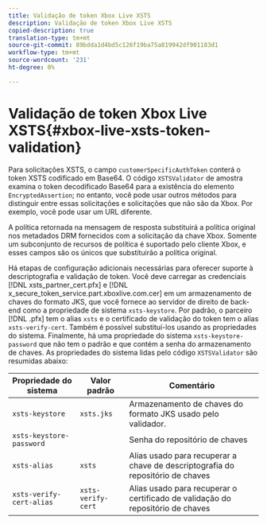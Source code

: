 ```yaml
---
title: Validação de token Xbox Live XSTS
description: Validação de token Xbox Live XSTS
copied-description: true
translation-type: tm+mt
source-git-commit: 89bdda1d4bd5c126f19ba75a819942df901183d1
workflow-type: tm+mt
source-wordcount: '231'
ht-degree: 0%

---
```



# Validação de token Xbox Live XSTS{#xbox-live-xsts-token-validation}

Para solicitações XSTS, o campo `customerSpecificAuthToken` conterá o token XSTS codificado em Base64. O código `XSTSValidator` de amostra examina o token decodificado Base64 para a existência do elemento `EncryptedAssertion`; no entanto, você pode usar outros métodos para distinguir entre essas solicitações e solicitações que não são da Xbox. Por exemplo, você pode usar um URL diferente.

A política retornada na mensagem de resposta substituirá a política original nos metadados DRM fornecidos com a solicitação da chave Xbox. Somente um subconjunto de recursos de política é suportado pelo cliente Xbox, e esses campos são os únicos que substituirão a política original.

Há etapas de configuração adicionais necessárias para oferecer suporte à descriptografia e validação de token. Você deve carregar as credenciais [!DNL xsts_partner_cert.pfx] e [!DNL x_secure_token_service.part.xboxlive.com.cer] em um armazenamento de chaves do formato JKS, que você fornece ao servidor de direito de back-end como a propriedade de sistema `xsts-keystore`. Por padrão, o parceiro [!DNL .pfx] tem o alias `xsts` e o certificado de validação do token tem o alias `xsts-verify-cert`. Também é possível substituí-los usando as propriedades do sistema. Finalmente, há uma propriedade do sistema `xsts-keystore-password` que não tem o padrão e que contém a senha do armazenamento de chaves. As propriedades do sistema lidas pelo código `XSTSValidator` são resumidas abaixo:

| Propriedade do sistema | Valor padrão | Comentário |
|---|---|---|
| `xsts-keystore` | `xsts.jks` | Armazenamento de chaves do formato JKS usado pelo validador. |
| `xsts-keystore-password` |  | Senha do repositório de chaves |
| `xsts-alias` | `xsts` | Alias usado para recuperar a chave de descriptografia do repositório de chaves |
| `xsts-verify-cert-alias` | `xsts-verify-cert` | Alias usado para recuperar o certificado de validação do repositório de chaves |

